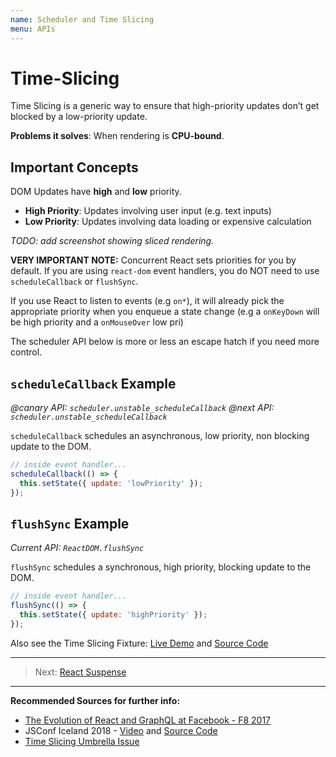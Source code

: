```yaml
---
name: Scheduler and Time Slicing
menu: APIs
---
```


# Time-Slicing

Time Slicing is a generic way to ensure that high-priority updates don’t get blocked by a low-priority update.

**Problems it solves**: When rendering is **CPU-bound**.

## Important Concepts

DOM Updates have **high** and **low** priority.

- **High Priority**: Updates involving user input (e.g. text inputs)
- **Low Priority**: Updates involving data loading or expensive calculation

_TODO: add screenshot showing sliced rendering._

**VERY IMPORTANT NOTE:** Concurrent React sets priorities for you by default.
If you are using `react-dom` event handlers, you do NOT need to use `scheduleCallback` or `flushSync`.

If you use React to listen to events (e.g `on*`),
it will already pick the appropriate priority when you enqueue a state change
(e.g a `onKeyDown` will be high priority and a `onMouseOver` low pri)

The scheduler API below is more or less an escape hatch if you need more control.

## `scheduleCallback` Example

_@canary API: `scheduler.unstable_scheduleCallback`_
_@next API: `scheduler.unstable_scheduleCallback`_

`scheduleCallback` schedules an asynchronous, low priority, non blocking update to the DOM.

```js
// inside event handler...
scheduleCallback(() => {
  this.setState({ update: 'lowPriority' });
});
```

## `flushSync` Example

_Current API: `ReactDOM.flushSync`_

`flushSync` schedules a synchronous, high priority, blocking update to the DOM.

```js
// inside event handler...
flushSync(() => {
  this.setState({ update: 'highPriority' });
});
```

Also see the Time Slicing Fixture: [Live Demo](https://timeslicing-unstable-demo.surge.sh/) and [Source Code](https://github.com/facebook/react/tree/master/fixtures/unstable-async/time-slicing)

---

> Next: [React Suspense](/apis/react-suspense.md)

---

**Recommended Sources for further info:**

- [The Evolution of React and GraphQL at Facebook - F8 2017](https://developers.facebook.com/videos/f8-2017/the-evolution-of-react-and-graphql-at-facebook-and-beyond/)
- JSConf Iceland 2018 - [Video](https://www.youtube.com/watch?v=nLF0n9SACd4) and [Source Code](https://github.com/facebook/react/tree/master/fixtures/unstable-async/time-slicing)
- [Time Slicing Umbrella Issue](https://github.com/facebook/react/issues/13306)
